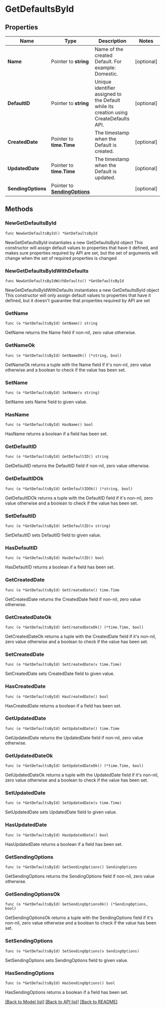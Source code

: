 # GetDefaultsById

## Properties

Name | Type | Description | Notes
------------ | ------------- | ------------- | -------------
**Name** | Pointer to **string** | Name of the created Default. For example: Domestic. | [optional] 
**DefaultID** | Pointer to **string** | Unique identifier assigned to the Default while its creation using CreateDefaults API. | [optional] 
**CreatedDate** | Pointer to **time.Time** | The timestamp when the Default is created. | [optional] 
**UpdatedDate** | Pointer to **time.Time** | The timestamp when the Default is updated. | [optional] 
**SendingOptions** | Pointer to [**SendingOptions**](SendingOptions.md) |  | [optional] 

## Methods

### NewGetDefaultsById

`func NewGetDefaultsById() *GetDefaultsById`

NewGetDefaultsById instantiates a new GetDefaultsById object
This constructor will assign default values to properties that have it defined,
and makes sure properties required by API are set, but the set of arguments
will change when the set of required properties is changed

### NewGetDefaultsByIdWithDefaults

`func NewGetDefaultsByIdWithDefaults() *GetDefaultsById`

NewGetDefaultsByIdWithDefaults instantiates a new GetDefaultsById object
This constructor will only assign default values to properties that have it defined,
but it doesn't guarantee that properties required by API are set

### GetName

`func (o *GetDefaultsById) GetName() string`

GetName returns the Name field if non-nil, zero value otherwise.

### GetNameOk

`func (o *GetDefaultsById) GetNameOk() (*string, bool)`

GetNameOk returns a tuple with the Name field if it's non-nil, zero value otherwise
and a boolean to check if the value has been set.

### SetName

`func (o *GetDefaultsById) SetName(v string)`

SetName sets Name field to given value.

### HasName

`func (o *GetDefaultsById) HasName() bool`

HasName returns a boolean if a field has been set.

### GetDefaultID

`func (o *GetDefaultsById) GetDefaultID() string`

GetDefaultID returns the DefaultID field if non-nil, zero value otherwise.

### GetDefaultIDOk

`func (o *GetDefaultsById) GetDefaultIDOk() (*string, bool)`

GetDefaultIDOk returns a tuple with the DefaultID field if it's non-nil, zero value otherwise
and a boolean to check if the value has been set.

### SetDefaultID

`func (o *GetDefaultsById) SetDefaultID(v string)`

SetDefaultID sets DefaultID field to given value.

### HasDefaultID

`func (o *GetDefaultsById) HasDefaultID() bool`

HasDefaultID returns a boolean if a field has been set.

### GetCreatedDate

`func (o *GetDefaultsById) GetCreatedDate() time.Time`

GetCreatedDate returns the CreatedDate field if non-nil, zero value otherwise.

### GetCreatedDateOk

`func (o *GetDefaultsById) GetCreatedDateOk() (*time.Time, bool)`

GetCreatedDateOk returns a tuple with the CreatedDate field if it's non-nil, zero value otherwise
and a boolean to check if the value has been set.

### SetCreatedDate

`func (o *GetDefaultsById) SetCreatedDate(v time.Time)`

SetCreatedDate sets CreatedDate field to given value.

### HasCreatedDate

`func (o *GetDefaultsById) HasCreatedDate() bool`

HasCreatedDate returns a boolean if a field has been set.

### GetUpdatedDate

`func (o *GetDefaultsById) GetUpdatedDate() time.Time`

GetUpdatedDate returns the UpdatedDate field if non-nil, zero value otherwise.

### GetUpdatedDateOk

`func (o *GetDefaultsById) GetUpdatedDateOk() (*time.Time, bool)`

GetUpdatedDateOk returns a tuple with the UpdatedDate field if it's non-nil, zero value otherwise
and a boolean to check if the value has been set.

### SetUpdatedDate

`func (o *GetDefaultsById) SetUpdatedDate(v time.Time)`

SetUpdatedDate sets UpdatedDate field to given value.

### HasUpdatedDate

`func (o *GetDefaultsById) HasUpdatedDate() bool`

HasUpdatedDate returns a boolean if a field has been set.

### GetSendingOptions

`func (o *GetDefaultsById) GetSendingOptions() SendingOptions`

GetSendingOptions returns the SendingOptions field if non-nil, zero value otherwise.

### GetSendingOptionsOk

`func (o *GetDefaultsById) GetSendingOptionsOk() (*SendingOptions, bool)`

GetSendingOptionsOk returns a tuple with the SendingOptions field if it's non-nil, zero value otherwise
and a boolean to check if the value has been set.

### SetSendingOptions

`func (o *GetDefaultsById) SetSendingOptions(v SendingOptions)`

SetSendingOptions sets SendingOptions field to given value.

### HasSendingOptions

`func (o *GetDefaultsById) HasSendingOptions() bool`

HasSendingOptions returns a boolean if a field has been set.


[[Back to Model list]](../README.md#documentation-for-models) [[Back to API list]](../README.md#documentation-for-api-endpoints) [[Back to README]](../README.md)



